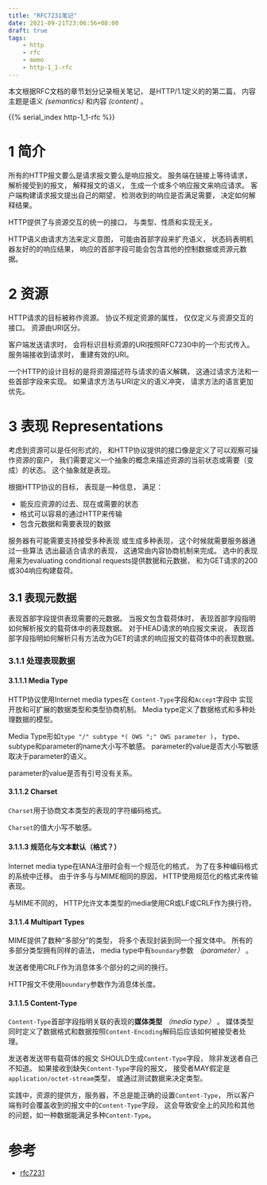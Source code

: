 ```yaml
---
title: "RFC7231笔记"
date: 2021-09-21T23:06:56+08:00
draft: true
tags:
    - http
    - rfc
    - memo
    - http-1_1-rfc
---
```


本文根据RFC文档的章节划分记录相关笔记，
是HTTP/1.1定义的的第二篇，
内容主题是语义 *(semantics)* 和内容 *(content)* 。

<!--more-->

{{% serial_index http-1_1-rfc %}}

# 1 简介

所有的HTTP报文要么是请求报文要么是响应报文。
服务端在链接上等待请求，
解析接受到的报文，
解释报文的语义，
生成一个或多个响应报文来响应请求。
客户端构建请求报文提出自己的期望，
检测收到的响应是否满足需要，
决定如何解释结果。

HTTP提供了与资源交互的统一的接口，
与类型、性质和实现无关。

HTTP语义由请求方法来定义意图，
可能由首部字段来扩充语义，
状态码表明机器友好的的响应结果，
响应的首部字段可能会包含其他的控制数据或资源元数据。

# 2 资源

HTTP请求的目标被称作资源。
协议不规定资源的属性，
仅仅定义与资源交互的接口。
资源由URI区分。

客户端发送请求时，
会将标识目标资源的URI按照RFC7230中的一个形式传入。
服务端接收到请求时，
重建有效的URI。

一个HTTP的设计目标的是将资源描述符与请求的语义解耦，
这通过请求方法和一些首部字段来实现。
如果请求方法与URI定义的语义冲突，
请求方法的语言更加优先。

# 3 表现 Representations

考虑到资源可以是任何形式的，
和HTTP协议提供的接口像是定义了可以观察可操作资源的窗户，
我们需要定义一个抽象的概念来描述资源的当前状态或需要（变成）的状态。
这个抽象就是表现。

根据HTTP协议的目标，
表现是一种信息，
满足：

- 能反应资源的过去、现在或需要的状态
- 格式可以容易的通过HTTP来传输
- 包含元数据和需要表现的数据

服务器有可能需要支持接受多种表现
或生成多种表现，
这个时候就需要服务器通过一些算法
选出最适合请求的表现，
这通常由内容协商机制来完成。
选中的表现用来为evaluating conditional requests提供数据和元数据，
和为GET请求的200或304响应构建载荷。

## 3.1 表现元数据

表现首部字段提供表现需要的元数据。
当报文包含载荷体时，
表现首部字段指明如何解析报文的载荷体中的表现数据。
对于HEAD请求的响应报文来说，
表现首部字段指明如何解析只有方法改为GET的请求的响应报文的载荷体中的表现数据。

### 3.1.1 处理表现数据

#### 3.1.1.1 Media Type

HTTP协议使用Internet media types在
`Content-Type`字段和`Accept`字段中
实现开放和可扩展的数据类型和类型协商机制。
Media type定义了数据格式和多种处理数据的模型。

Media Type形如`type "/" subtype *( OWS ";" OWS parameter )`，
type、subtype和parameter的name大小写不敏感。
parameter的value是否大小写敏感取决于parameter的语义。

parameter的value是否有引号没有关系。

#### 3.1.1.2 Charset

`Charset`用于协商文本类型的表现的字符编码格式。

`Charset`的值大小写不敏感。

#### 3.1.1.3 规范化与文本默认（格式？）

Internet media type在IANA注册时会有一个规范化的格式，
为了在多种编码格式的系统中迁移。
由于许多与与MIME相同的原因，
HTTP使用规范化的格式来传输表现。

与MIME不同的，
HTTP允许文本类型的media使用CR或LF或CRLF作为换行符。

#### 3.1.1.4 Multipart Types

MIME提供了数种“多部分”的类型，
将多个表现封装到同一个报文体中。
所有的多部分类型拥有同样的语法，
media type中有`boundary`参数 *（parameter）* 。

发送者使用CRLF作为消息体多个部分的之间的换行。

HTTP报文不使用`boundary`参数作为消息体长度。

#### 3.1.1.5 Content-Type

`Content-Type`首部字段指明关联的表现的**媒体类型** *（media type）* 。
媒体类型同时定义了数据格式和数据按照`Content-Encoding`解码后应该如何被接受者处理。

发送者发送带有载荷体的报文
SHOULD生成`Content-Type`字段，
除非发送者自己不知道。
如果接收到缺失`Content-Type`字段的报文，
接受者MAY假定是`application/octet-stream`类型，
或通过测试数据来决定类型。

实践中，资源的提供方，服务器，不总是能正确的设置`Content-Type`，
所以客户端有时会覆盖收到的报文中的`Content-Type`字段，
这会导致安全上的风险和其他的问题，如一种数据能满足多种`Content-Type`。

# 参考

- [rfc7231](https://datatracker.ietf.org/doc/html/rfc7231)
